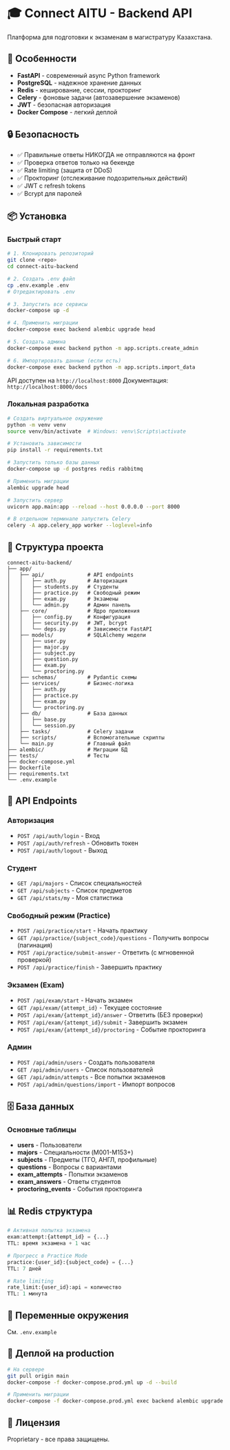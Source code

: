 # 🎓 Connect AITU - Backend API

Платформа для подготовки к экзаменам в магистратуру Казахстана.

## 🚀 Особенности

- **FastAPI** - современный async Python framework
- **PostgreSQL** - надежное хранение данных
- **Redis** - кеширование, сессии, прокторинг
- **Celery** - фоновые задачи (автозавершение экзаменов)
- **JWT** - безопасная авторизация
- **Docker Compose** - легкий деплой

## 🔒 Безопасность

- ✅ Правильные ответы НИКОГДА не отправляются на фронт
- ✅ Проверка ответов только на бекенде
- ✅ Rate limiting (защита от DDoS)
- ✅ Прокторинг (отслеживание подозрительных действий)
- ✅ JWT с refresh tokens
- ✅ Bcrypt для паролей

## 📦 Установка

### Быстрый старт

```bash
# 1. Клонировать репозиторий
git clone <repo>
cd connect-aitu-backend

# 2. Создать .env файл
cp .env.example .env
# Отредактировать .env

# 3. Запустить все сервисы
docker-compose up -d

# 4. Применить миграции
docker-compose exec backend alembic upgrade head

# 5. Создать админа
docker-compose exec backend python -m app.scripts.create_admin

# 6. Импортировать данные (если есть)
docker-compose exec backend python -m app.scripts.import_data
```

API доступен на `http://localhost:8000`
Документация: `http://localhost:8000/docs`

### Локальная разработка

```bash
# Создать виртуальное окружение
python -m venv venv
source venv/bin/activate  # Windows: venv\Scripts\activate

# Установить зависимости
pip install -r requirements.txt

# Запустить только базы данных
docker-compose up -d postgres redis rabbitmq

# Применить миграции
alembic upgrade head

# Запустить сервер
uvicorn app.main:app --reload --host 0.0.0.0 --port 8000

# В отдельном терминале запустить Celery
celery -A app.celery_app worker --loglevel=info
```

## 📁 Структура проекта

```
connect-aitu-backend/
├── app/
│   ├── api/              # API endpoints
│   │   ├── auth.py       # Авторизация
│   │   ├── students.py   # Студенты
│   │   ├── practice.py   # Свободный режим
│   │   ├── exam.py       # Экзамены
│   │   └── admin.py      # Админ панель
│   ├── core/             # Ядро приложения
│   │   ├── config.py     # Конфигурация
│   │   ├── security.py   # JWT, bcrypt
│   │   └── deps.py       # Зависимости FastAPI
│   ├── models/           # SQLAlchemy модели
│   │   ├── user.py
│   │   ├── major.py
│   │   ├── subject.py
│   │   ├── question.py
│   │   ├── exam.py
│   │   └── proctoring.py
│   ├── schemas/          # Pydantic схемы
│   ├── services/         # Бизнес-логика
│   │   ├── auth.py
│   │   ├── practice.py
│   │   ├── exam.py
│   │   └── proctoring.py
│   ├── db/               # База данных
│   │   ├── base.py
│   │   └── session.py
│   ├── tasks/            # Celery задачи
│   ├── scripts/          # Вспомогательные скрипты
│   └── main.py           # Главный файл
├── alembic/              # Миграции БД
├── tests/                # Тесты
├── docker-compose.yml
├── Dockerfile
├── requirements.txt
└── .env.example
```

## 🔑 API Endpoints

### Авторизация
- `POST /api/auth/login` - Вход
- `POST /api/auth/refresh` - Обновить токен
- `POST /api/auth/logout` - Выход

### Студент
- `GET /api/majors` - Список специальностей
- `GET /api/subjects` - Список предметов
- `GET /api/stats/my` - Моя статистика

### Свободный режим (Practice)
- `POST /api/practice/start` - Начать практику
- `GET /api/practice/{subject_code}/questions` - Получить вопросы (пагинация)
- `POST /api/practice/submit-answer` - Ответить (с мгновенной проверкой)
- `POST /api/practice/finish` - Завершить практику

### Экзамен (Exam)
- `POST /api/exam/start` - Начать экзамен
- `GET /api/exam/{attempt_id}` - Текущее состояние
- `POST /api/exam/{attempt_id}/answer` - Ответить (БЕЗ проверки)
- `POST /api/exam/{attempt_id}/submit` - Завершить экзамен
- `POST /api/exam/{attempt_id}/proctoring` - Событие прокторинга

### Админ
- `POST /api/admin/users` - Создать пользователя
- `GET /api/admin/users` - Список пользователей
- `GET /api/admin/attempts` - Все попытки экзаменов
- `POST /api/admin/questions/import` - Импорт вопросов

## 🗄️ База данных

### Основные таблицы
- **users** - Пользователи
- **majors** - Специальности (M001-M153+)
- **subjects** - Предметы (ТГО, АНГЛ, профильные)
- **questions** - Вопросы с вариантами
- **exam_attempts** - Попытки экзаменов
- **exam_answers** - Ответы студентов
- **proctoring_events** - События прокторинга

## 📊 Redis структура

```python
# Активная попытка экзамена
exam:attempt:{attempt_id} = {...}
TTL: время экзамена + 1 час

# Прогресс в Practice Mode
practice:{user_id}:{subject_code} = {...}
TTL: 7 дней

# Rate limiting
rate_limit:{user_id}:api = количество
TTL: 1 минута
```

## 🔧 Переменные окружения

См. `.env.example`

## 🚀 Деплой на production

```bash
# На сервере
git pull origin main
docker-compose -f docker-compose.prod.yml up -d --build

# Применить миграции
docker-compose -f docker-compose.prod.yml exec backend alembic upgrade head
```

## 📝 Лицензия

Proprietary - все права защищены.
